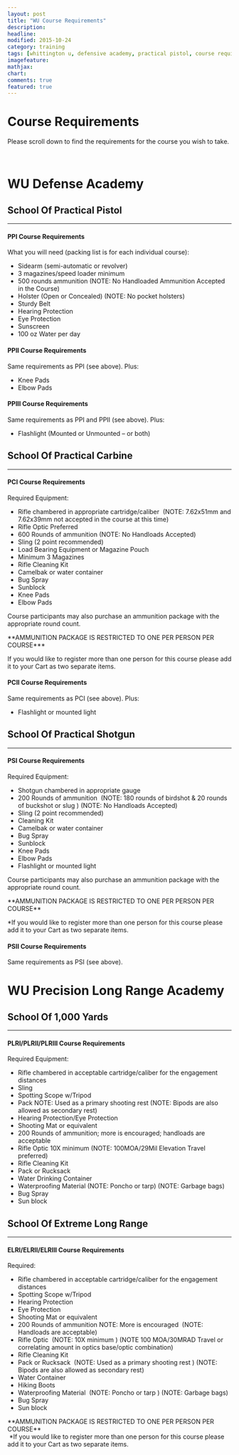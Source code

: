```yaml
---
layout: post
title: "WU Course Requirements"
description: 
headline: 
modified: 2015-10-24
category: training
tags: [whittington u, defensive academy, practical pistol, course requirements]
imagefeature: 
mathjax: 
chart: 
comments: true
featured: true
---
```


<div class="row space-top">
                 <div class="col-sm-8 col-md-9">
            <div class="row">
               <div class="content-with-sidebar">
                  <h1 class="rs">Course Requirements</h1>
                  <p class="content-summary">Please scroll down to find the requirements for the course you wish to take.</p>
					  <div class="clearfix"><br /></div>
				<h1>WU Defense Academy</h1>
<div class="well shadowbox">
<div id="PPRequirements" class="row">
<h2>School Of Practical Pistol</h2>
<hr />
<div class="col-sm-12">
<h4>PPI Course Requirements</h4>
<p>What you will need (packing list is for each individual course):</p>
<ul>
<li>Sidearm (semi-automatic or revolver)</li>
<li>3 magazines/speed loader minimum</li>
<li>500 rounds ammunition (NOTE: No Handloaded Ammunition Accepted in the Course)</li>
<li>Holster (Open or Concealed) (NOTE: No pocket holsters)</li>
<li>Sturdy Belt</li>
<li>Hearing Protection</li>
<li>Eye Protection</li>
<li>Sunscreen</li>
<li>100 oz Water per day</li>
</ul>
</div>
</div>
<div class="row">
<div class="col-sm-12">
<h4>PPII Course Requirements</h4>
<p>Same requirements as PPI (see above). Plus:</p>
<ul>
<li>Knee Pads</li>
<li>Elbow Pads</li>
</ul>
</div>
</div>
<div class="row">
<div class="col-sm-12">
<h4>PPIII Course Requirements</h4>
<p>Same requirements as PPI and PPII (see above). Plus:</p>
<ul>
<li>Flashlight (Mounted or Unmounted – or both)</li>
</ul>
</div>
</div>
</div>
<div class="well shadowbox">
<div id="PCRequirements" class="row">
<h2>School Of Practical Carbine</h2>
<hr />
<div class="col-sm-12">
<h4>PCI Course Requirements</h4>
<p>Required Equipment:</p>
<ul>
<li>Rifle chambered in appropriate cartridge/caliber  (NOTE: 7.62x51mm and 7.62x39mm not accepted in the course at this time)</li>
<li>Rifle Optic Preferred</li>
<li>600 Rounds of ammunition (NOTE: No Handloads Accepted)</li>
<li>Sling (2 point recommended)</li>
<li>Load Bearing Equipment or Magazine Pouch</li>
<li>Minimum 3 Magazines</li>
<li>Rifle Cleaning Kit</li>
<li>Camelbak or water container</li>
<li>Bug Spray</li>
<li>Sunblock</li>
<li>Knee Pads</li>
<li>Elbow Pads</li>
</ul>
</div>
</div>
<div class="row">
<div class="col-sm-12">
<p>Course participants may also purchase an ammunition package with the appropriate round count.</p>
<p>**AMMUNITION PACKAGE IS RESTRICTED TO ONE PER PERSON PER COURSE***</p>
<p>If you would like to register more than one person for this course please add it to your Cart as two separate items.</p>
</div>
</div>
<div class="row">
<div class="col-sm-12">
<h4>PCII Course Requirements</h4>
<p>Same requirements as PCI (see above). Plus:</p>
<ul>
<li>Flashlight or mounted light</li>
</ul>
</div>
</div>
</div>
<div class="well shadowbox">
<div id="PSRequirements" class="row">
<h2>School Of Practical Shotgun</h2>
<hr />
<div class="col-sm-12">
<h4>PSI Course Requirements</h4>
<p>Required Equipment:</p>
<ul>
<li>Shotgun chambered in appropriate gauge</li>
<li>200 Rounds of ammunition  (NOTE: 180 rounds of birdshot &amp; 20 rounds of buckshot or slug ) (NOTE: No Handloads Accepted)</li>
<li>Sling (2 point recommended)</li>
<li>Cleaning Kit</li>
<li>Camelbak or water container</li>
<li>Bug Spray</li>
<li>Sunblock</li>
<li>Knee Pads</li>
<li>Elbow Pads</li>
<li>Flashlight or mounted light</li>
</ul>
</div>
</div>
<div class="row">
<div class="col-sm-12">
<p>Course participants may also purchase an ammunition package with the appropriate round count.</p>
<p>**AMMUNITION PACKAGE IS RESTRICTED TO ONE PER PERSON PER COURSE**</p>
<p>*If you would like to register more than one person for this course please add it to your Cart as two separate items.</p>
</div>
</div>
<div class="row">
<div class="col-sm-12">
<h4>PSII Course Requirements</h4>
<p>Same requirements as PSI (see above).</p>
</div>
</div>
</div>
<p> </p>
<h1>WU Precision Long Range Academy</h1>
<div class="well shadowbox">
<div id="1000yardsRequirements" class="row">
<h2>School Of 1,000 Yards</h2>

<hr />
<div class="col-sm-12">
<h4>PLRI/PLRII/PLRIII Course Requirements</h4>
<p>Required Equipment:</p>
<ul>
<li>Rifle chambered in acceptable cartridge/caliber for the engagement distances</li>
<li>Sling</li>
<li>Spotting Scope w/Tripod</li>
<li>Pack NOTE: Used as a primary shooting rest (NOTE: Bipods are also allowed as secondary rest)</li>
<li>Hearing Protection/Eye Protection</li>
<li>Shooting Mat or equivalent</li>
<li>200 Rounds of ammunition; more is encouraged; handloads are acceptable</li>
<li>Rifle Optic 10X minimum (NOTE: 100MOA/29Mil Elevation Travel preferred)</li>
<li>Rifle Cleaning Kit</li>
<li>Pack or Rucksack</li>
<li>Water Drinking Container</li>
<li>Waterproofing Material (NOTE: Poncho or tarp) (NOTE: Garbage bags)</li>
<li>Bug Spray</li>
<li>Sun block</li>
</ul>
</div>
</div>
</div>
<div id="ELRRequirments" class="well shadowbox">
<div id="PSRequirements" class="row">
<h2>School Of Extreme Long Range</h2>
<hr />
<div class="col-sm-12">
<h4>ELRI/ELRII/ELRIII Course Requirements</h4>
<p>Required:</p>
<ul>
<li>Rifle chambered in acceptable cartridge/caliber for the engagement distances</li>
<li>Spotting Scope w/Tripod</li>
<li>Hearing Protection</li>
<li>Eye Protection</li>
<li>Shooting Mat or equivalent</li>
<li>200 Rounds of ammunition NOTE: More is encouraged  (NOTE: Handloads are acceptable)</li>
<li>Rifle Optic  (NOTE: 10X minimum ) (NOTE 100 MOA/30MRAD Travel or correlating amount in optics base/optic combination)</li>
<li>Rifle Cleaning Kit</li>
<li>Pack or Rucksack  (NOTE: Used as a primary shooting rest ) (NOTE: Bipods are also allowed as secondary rest)</li>
<li>Water Container</li>
<li>Hiking Boots</li>
<li>Waterproofing Material  (NOTE: Poncho or tarp ) (NOTE: Garbage bags)</li>
<li>Bug Spray</li>
<li>Sun block</li>
</ul>
<p>**AMMUNITION PACKAGE IS RESTRICTED TO ONE PER PERSON PER COURSE**<br />  *If you would like to register more than one person for this course please add it to your Cart as two separate items.</p>
</div>